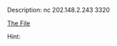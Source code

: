 Description:
nc 202.148.2.243 3320

<a href="https://drive.google.com/open?id=1kMxT4y0n5ph73tAM4bpDRa4M9a55MF8w"> The File </a>

Hint:
